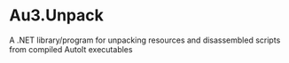 # Au3.Unpack

A .NET library/program for unpacking resources and disassembled scripts from
compiled AutoIt executables 